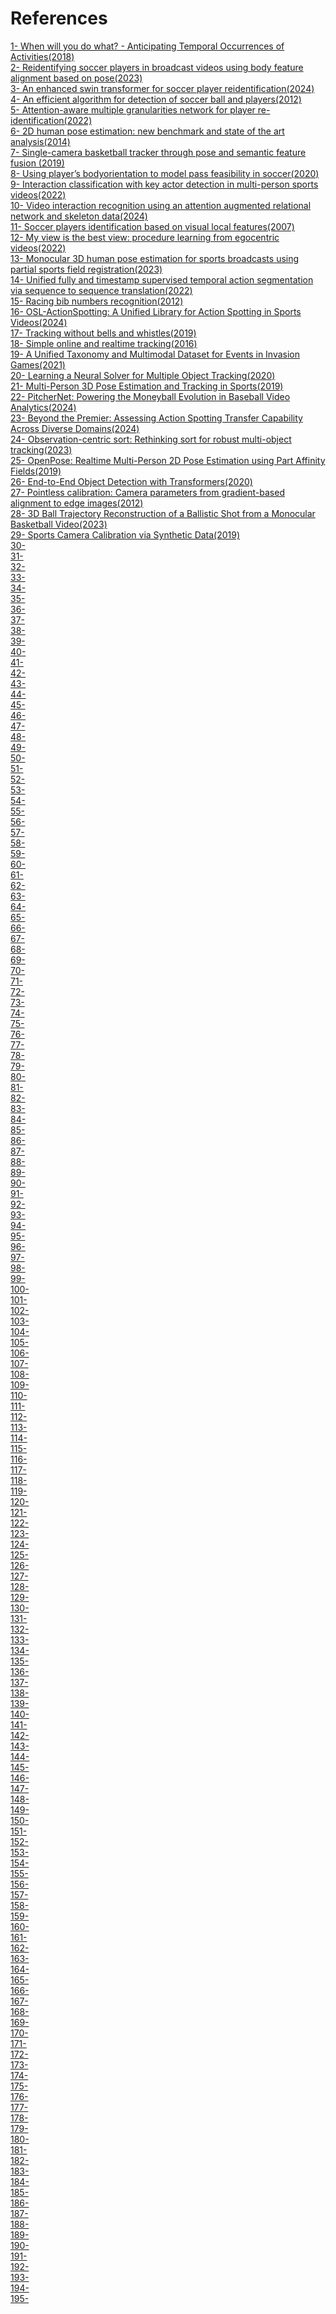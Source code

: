 # References

[1- When will you do what? - Anticipating Temporal Occurrences of Activities(2018)](https://arxiv.org/abs/1804.00892) <br>
[2- Reidentifying soccer players in broadcast videos using body feature alignment based on pose(2023) ](https://dl.acm.org/doi/abs/10.1145/3603781.3603860) <br>
[3- An enhanced swin transformer for soccer player reidentification(2024)](https://www.researchgate.net/publication/377334439_An_enhanced_Swin_Transformer_for_soccer_player_reidentification) <br>
[4- An efficient algorithm for detection of soccer ball and players(2012)](https://www.researchgate.net/publication/276270309_An_Efficient_Algorithm_for_Detection_of_Soccer_Ball_and_Players) <br>
[5- Attention-aware multiple granularities network for player re-identification(2022)](https://www.researchgate.net/publication/364303154_Attention-Aware_Multiple_Granularities_Network_for_Player_Re-Identification) <br>
[6- 2D human pose estimation: new benchmark and state of the art analysis(2014)](https://openaccess.thecvf.com/content_cvpr_2014/papers/Andriluka_2D_Human_Pose_2014_CVPR_paper.pdf) <br>
[7- Single-camera basketball tracker through pose
and semantic feature fusion (2019)](https://arxiv.org/abs/1906.02042) <br>
[8- Using player’s bodyorientation to model pass feasibility in soccer(2020)](https://arxiv.org/abs/2004.07209) <br>
[9-  Interaction classification with key actor detection in multi-person sports videos(2022)](https://openaccess.thecvf.com/content/CVPR2022W/CVSports/papers/Askari_Interaction_Classification_With_Key_Actor_Detection_in_Multi-Person_Sports_Videos_CVPRW_2022_paper.pdf) <br>
[10- Video interaction recognition using an attention augmented relational network and skeleton data(2024)](https://openaccess.thecvf.com/content/CVPR2024W/CVsports/papers/Askari_Video_Interaction_Recognition_using_an_Attention_Augmented_Relational_Network_and_CVPRW_2024_paper.pdf) <br>
[11- Soccer players identification based on
visual local features(2007)](https://www.researchgate.net/publication/210113142_Soccer_Players_Identification_Based_on_Visual_Local_Features) <br>
[12- My view is the best view: procedure learning from egocentric videos(2022)](https://arxiv.org/abs/2207.10883) <br>
[13- Monocular 3D human pose estimation for sports broadcasts using partial sports field registration(2023)](https://arxiv.org/abs/2304.04437) <br>
[14- Unified fully and timestamp supervised temporal action segmentation via sequence to sequence translation(2022)](https://arxiv.org/abs/2209.00638) <br>
[15- Racing bib numbers recognition(2012)](https://people.csail.mit.edu/talidekel/papers/RBNR.pdf) <br>
[16- OSL-ActionSpotting: A Unified Library for Action Spotting in Sports Videos(2024)](https://arxiv.org/abs/2407.01265) <br>
[17- Tracking without bells and whistles(2019)](https://arxiv.org/abs/1903.05625) <br>
[18- Simple online and realtime tracking(2016)](https://www.researchgate.net/publication/307516256_Simple_online_and_realtime_tracking) <br>
[19- A Unified Taxonomy and Multimodal Dataset for Events in Invasion Games(2021)](https://arxiv.org/abs/2108.11149) <br>
[20- Learning a Neural Solver for Multiple Object Tracking(2020)](https://openaccess.thecvf.com/content_CVPR_2020/html/Braso_Learning_a_Neural_Solver_for_Multiple_Object_Tracking_CVPR_2020_paper.html) <br>
[21- Multi-Person 3D Pose Estimation and Tracking in Sports(2019)](https://openaccess.thecvf.com/content_CVPRW_2019/html/CVSports/Bridgeman_Multi-Person_3D_Pose_Estimation_and_Tracking_in_Sports_CVPRW_2019_paper.html) <br>
[22- PitcherNet: Powering the Moneyball Evolution in Baseball Video Analytics(2024)](https://arxiv.org/abs/2405.07407) <br>
[23- Beyond the Premier: Assessing Action Spotting Transfer Capability Across Diverse Domains(2024)](https://openaccess.thecvf.com/content/CVPR2024W/CVsports/html/Cabado_Beyond_the_Premier_Assessing_Action_Spotting_Transfer_Capability_Across_Diverse_CVPRW_2024_paper.html) <br>
[24- Observation-centric sort: Rethinking sort for robust multi-object tracking(2023)](https://openaccess.thecvf.com/content/CVPR2023/papers/Cao_Observation-Centric_SORT_Rethinking_SORT_for_Robust_Multi-Object_Tracking_CVPR_2023_paper.pdf) <br>
[25- OpenPose: Realtime Multi-Person 2D Pose Estimation using Part Affinity Fields(2019)](https://arxiv.org/abs/1812.08008) <br>
[26- End-to-End Object Detection with Transformers(2020)](https://arxiv.org/abs/2005.12872) <br>
[27- Pointless calibration: Camera parameters from gradient-based alignment to edge images(2012)](https://www.researchgate.net/publication/254056672_Pointless_calibration_Camera_parameters_from_gradient-based_alignment_to_edge_images) <br>
[28- 3D Ball Trajectory Reconstruction of a Ballistic Shot from a Monocular Basketball Video(2023)](https://www.researchgate.net/publication/375702396_3D_Ball_Trajectory_Reconstruction_of_a_Ballistic_Shot_from_a_Monocular_Basketball_Video) <br>
[29- Sports Camera Calibration via Synthetic Data(2019)](https://openaccess.thecvf.com/content_CVPRW_2019/papers/CVSports/Chen_Sports_Camera_Calibration_via_Synthetic_Data_CVPRW_2019_paper.pdf) <br>
[30-]() <br>
[31-]() <br>
[32-]() <br>
[33-]() <br>
[34-]() <br>
[35-]() <br>
[36-]() <br>
[37-]() <br>
[38-]() <br>
[39-]() <br>
[40-]() <br>
[41-]() <br>
[42-]() <br>
[43-]() <br>
[44-]() <br>
[45-]() <br>
[46-]() <br>
[47-]() <br>
[48-]() <br>
[49-]() <br>
[50-]() <br>
[51-]() <br>
[52-]() <br>
[53-]() <br>
[54-]() <br>
[55-]() <br>
[56-]() <br>
[57-]() <br>
[58-]() <br>
[59-]() <br>
[60-]() <br>
[61-]() <br>
[62-]() <br>
[63-]() <br>
[64-]() <br>
[65-]() <br>
[66-]() <br>
[67-]() <br>
[68-]() <br>
[69-]() <br>
[70-]() <br>
[71-]() <br>
[72-]() <br>
[73-]() <br>
[74-]() <br>
[75-]() <br>
[76-]() <br>
[77-]() <br>
[78-]() <br>
[79-]() <br>
[80-]() <br>
[81-]() <br>
[82-]() <br>
[83-]() <br>
[84-]() <br>
[85-]() <br>
[86-]() <br>
[87-]() <br>
[88-]() <br>
[89-]() <br>
[90-]() <br>
[91-]() <br>
[92-]() <br>
[93-]() <br>
[94-]() <br>
[95-]() <br>
[96-]() <br>
[97-]() <br>
[98-]() <br>
[99-]() <br>
[100-]() <br>
[101-]() <br>
[102-]() <br>
[103-]() <br>
[104-]() <br>
[105-]() <br>
[106-]() <br>
[107-]() <br>
[108-]() <br>
[109-]() <br>
[110-]() <br>
[111-]() <br>
[112-]() <br>
[113-]() <br>
[114-]() <br>
[115-]() <br>
[116-]() <br>
[117-]() <br>
[118-]() <br>
[119-]() <br>
[120-]() <br>
[121-]() <br>
[122-]() <br>
[123-]() <br>
[124-]() <br>
[125-]() <br>
[126-]() <br>
[127-]() <br>
[128-]() <br>
[129-]() <br>
[130-]() <br>
[131-]() <br>
[132-]() <br>
[133-]() <br>
[134-]() <br>
[135-]() <br>
[136-]() <br>
[137-]() <br>
[138-]() <br>
[139-]() <br>
[140-]() <br>
[141-]() <br>
[142-]() <br>
[143-]() <br>
[144-]() <br>
[145-]() <br>
[146-]() <br>
[147-]() <br>
[148-]() <br>
[149-]() <br>
[150-]() <br>
[151-]() <br>
[152-]() <br>
[153-]() <br>
[154-]() <br>
[155-]() <br>
[156-]() <br>
[157-]() <br>
[158-]() <br>
[159-]() <br>
[160-]() <br>
[161-]() <br>
[162-]() <br>
[163-]() <br>
[164-]() <br>
[165-]() <br>
[166-]() <br>
[167-]() <br>
[168-]() <br>
[169-]() <br>
[170-]() <br>
[171-]() <br>
[172-]() <br>
[173-]() <br>
[174-]() <br>
[175-]() <br>
[176-]() <br>
[177-]() <br>
[178-]() <br>
[179-]() <br>
[180-]() <br>
[181-]() <br>
[182-]() <br>
[183-]() <br>
[184-]() <br>
[185-]() <br>
[186-]() <br>
[187-]() <br>
[188-]() <br>
[189-]() <br>
[190-]() <br>
[191-]() <br>
[192-]() <br>
[193-]() <br>
[194-]() <br>
[195-]() <br>


